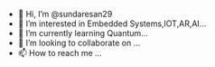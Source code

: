 - 👋 Hi, I’m @sundaresan29
- 👀 I’m interested in Embedded Systems,IOT,AR,AI...
- 🌱 I’m currently learning Quantum...
- 💞️ I’m looking to collaborate on ...
- 📫 How to reach me ...

<!---
sundaresan29/sundaresan29 is a ✨ special ✨ repository because its `README.md` (this file) appears on your GitHub profile.
You can click the Preview link to take a look at your changes.
--->
